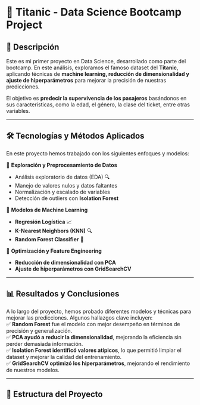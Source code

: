 # 🚢 Titanic - Data Science Bootcamp Project  

## 📌 Descripción  
Este es mi primer proyecto en Data Science, desarrollado como parte del bootcamp. En este análisis, exploramos el famoso dataset del **Titanic**, aplicando técnicas de **machine learning, reducción de dimensionalidad y ajuste de hiperparámetros** para mejorar la precisión de nuestras predicciones.  

El objetivo es **predecir la supervivencia de los pasajeros** basándonos en sus características, como la edad, el género, la clase del ticket, entre otras variables.  

---

## 🛠️ Tecnologías y Métodos Aplicados  
En este proyecto hemos trabajado con los siguientes enfoques y modelos:  

🔹 **Exploración y Preprocesamiento de Datos**  
- Análisis exploratorio de datos (EDA) 🔍  
- Manejo de valores nulos y datos faltantes  
- Normalización y escalado de variables  
- Detección de outliers con **Isolation Forest**  

🔹 **Modelos de Machine Learning**  
- **Regresión Logística** 📈  
- **K-Nearest Neighbors (KNN)** 🔍  
- **Random Forest Classifier** 🌲  

🔹 **Optimización y Feature Engineering**  
- **Reducción de dimensionalidad con PCA**  
- **Ajuste de hiperparámetros con GridSearchCV**  

---

## 📊 Resultados y Conclusiones  
A lo largo del proyecto, hemos probado diferentes modelos y técnicas para mejorar las predicciones. Algunos hallazgos clave incluyen:  
✅ **Random Forest** fue el modelo con mejor desempeño en términos de precisión y generalización.  
✅ **PCA ayudó a reducir la dimensionalidad**, mejorando la eficiencia sin perder demasiada información.  
✅ **Isolation Forest identificó valores atípicos**, lo que permitió limpiar el dataset y mejorar la calidad del entrenamiento.  
✅ **GridSearchCV optimizó los hiperparámetros**, mejorando el rendimiento de nuestros modelos.  

---

## 📂 Estructura del Proyecto  
